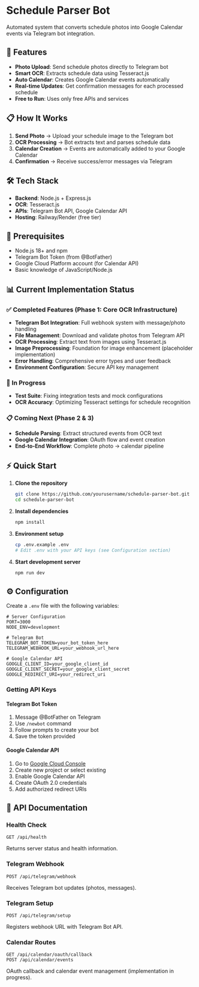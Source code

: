 # Schedule Parser Bot

Automated system that converts schedule photos into Google Calendar events via Telegram bot integration.

## 🚀 Features

- **Photo Upload**: Send schedule photos directly to Telegram bot
- **Smart OCR**: Extracts schedule data using Tesseract.js
- **Auto Calendar**: Creates Google Calendar events automatically
- **Real-time Updates**: Get confirmation messages for each processed schedule
- **Free to Run**: Uses only free APIs and services

## 📋 How It Works

1. **Send Photo** → Upload your schedule image to the Telegram bot
2. **OCR Processing** → Bot extracts text and parses schedule data
3. **Calendar Creation** → Events are automatically added to your Google Calendar
4. **Confirmation** → Receive success/error messages via Telegram

## 🛠️ Tech Stack

- **Backend**: Node.js + Express.js
- **OCR**: Tesseract.js
- **APIs**: Telegram Bot API, Google Calendar API
- **Hosting**: Railway/Render (free tier)

## 🔧 Prerequisites

- Node.js 18+ and npm
- Telegram Bot Token (from @BotFather)
- Google Cloud Platform account (for Calendar API)
- Basic knowledge of JavaScript/Node.js

## 📊 Current Implementation Status

### ✅ Completed Features (Phase 1: Core OCR Infrastructure)
- **Telegram Bot Integration**: Full webhook system with message/photo handling
- **File Management**: Download and validate photos from Telegram API
- **OCR Processing**: Extract text from images using Tesseract.js
- **Image Preprocessing**: Foundation for image enhancement (placeholder implementation)
- **Error Handling**: Comprehensive error types and user feedback
- **Environment Configuration**: Secure API key management

### 🚧 In Progress
- **Test Suite**: Fixing integration tests and mock configurations
- **OCR Accuracy**: Optimizing Tesseract settings for schedule recognition

### 📋 Coming Next (Phase 2 & 3)
- **Schedule Parsing**: Extract structured events from OCR text
- **Google Calendar Integration**: OAuth flow and event creation
- **End-to-End Workflow**: Complete photo → calendar pipeline

## ⚡ Quick Start

1. **Clone the repository**

   ```bash
   git clone https://github.com/yourusername/schedule-parser-bot.git
   cd schedule-parser-bot
   ```

2. **Install dependencies**

   ```bash
   npm install
   ```

3. **Environment setup**

   ```bash
   cp .env.example .env
   # Edit .env with your API keys (see Configuration section)
   ```

4. **Start development server**
   ```bash
   npm run dev
   ```

## ⚙️ Configuration

Create a `.env` file with the following variables:

```env
# Server Configuration
PORT=3000
NODE_ENV=development

# Telegram Bot
TELEGRAM_BOT_TOKEN=your_bot_token_here
TELEGRAM_WEBHOOK_URL=your_webhook_url_here

# Google Calendar API
GOOGLE_CLIENT_ID=your_google_client_id
GOOGLE_CLIENT_SECRET=your_google_client_secret
GOOGLE_REDIRECT_URI=your_redirect_uri
```

### Getting API Keys

#### Telegram Bot Token

1. Message @BotFather on Telegram
2. Use `/newbot` command
3. Follow prompts to create your bot
4. Save the token provided

#### Google Calendar API

1. Go to [Google Cloud Console](https://console.cloud.google.com)
2. Create new project or select existing
3. Enable Google Calendar API
4. Create OAuth 2.0 credentials
5. Add authorized redirect URIs

## 📖 API Documentation

### Health Check

```
GET /api/health
```

Returns server status and health information.

### Telegram Webhook

```
POST /api/telegram/webhook
```

Receives Telegram bot updates (photos, messages).

### Telegram Setup

```
POST /api/telegram/setup
```

Registers webhook URL with Telegram Bot API.

### Calendar Routes

```
GET /api/calendar/oauth/callback
POST /api/calendar/events
```

OAuth callback and calendar event management (implementation in progress).
